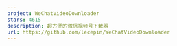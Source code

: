 ```yaml
---
project: WeChatVideoDownloader
stars: 4615
description: 超方便的微信视频号下载器
url: https://github.com/lecepin/WeChatVideoDownloader
---
```



